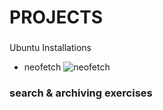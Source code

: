 # PROJECTS

### 
Ubuntu Installations
- neofetch
![neofetch](https://github.com/Raman7072/datamonk-internship_projects/blob/main/1_Foundation/01_linux/neofetch.png)

### search & archiving exercises
